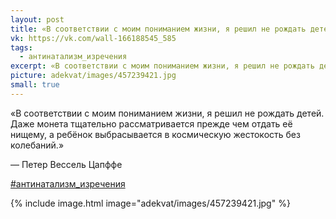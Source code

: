 ```yaml
---
layout: post
title: «В соответствии с моим пониманием жизни, я решил не рождать детей»
vk: https://vk.com/wall-166188545_585
tags:
  - антинатализм_изречения
excerpt: «В соответствии с моим пониманием жизни, я решил не рождать детей. Даже монета тщательно рассматривается прежде чем отдать её нищему, а ребёнок выбрасывается в космическую жестокость без колебаний.» — Петер Вессель Цапффе
picture: adekvat/images/457239421.jpg
small: true
---
```

«В соответствии с моим пониманием жизни, я решил не рождать детей. Даже монета тщательно рассматривается прежде чем отдать её нищему, а ребёнок выбрасывается в космическую жестокость без колебаний.»

— Петер Вессель Цапффе

[#антинатализм_изречения](poisk.html#антинатализм_изречения)

{% include image.html image="adekvat/images/457239421.jpg" %}